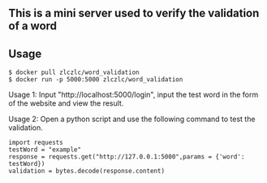 ## This is a mini server used to verify the validation of a word
## Usage

```
$ docker pull zlczlc/word_validation
$ docker run -p 5000:5000 zlczlc/word_validation
```

Usage 1:
Input "http://localhost:5000/login", input the test word in the form of the website and view the result.

Usage 2:
Open a python script and use the following command to test the validation.
```
import requests
testWord = "example"
response = requests.get("http://127.0.0.1:5000",params = {'word': testWord})
validation = bytes.decode(response.content)
```